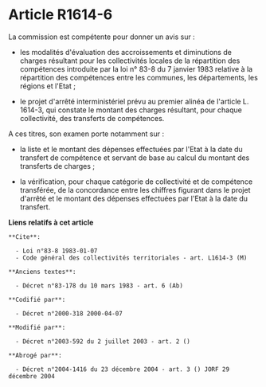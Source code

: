 # Article R1614-6

La commission est compétente pour donner un avis sur :

- les modalités d'évaluation des accroissements et diminutions de charges résultant pour les collectivités locales de la
répartition des compétences introduite par la loi n° 83-8 du 7 janvier 1983 relative à la répartition des compétences entre
les communes, les départements, les régions et l'Etat ;

- le projet d'arrêté interministériel prévu au premier alinéa de l'article L. 1614-3, qui constate le montant des charges
résultant, pour chaque collectivité, des transferts de compétences.

A ces titres, son examen porte notamment sur :

- la liste et le montant des dépenses effectuées par l'Etat à la date du transfert de compétence et servant de base au calcul
du montant des transferts de charges ;

- la vérification, pour chaque catégorie de collectivité et de compétence transférée, de la concordance entre les chiffres
figurant dans le projet d'arrêté et le montant des dépenses effectuées par l'Etat à la date du transfert.

**Liens relatifs à cet article**

	**Cite**:

	  - Loi n°83-8 1983-01-07
	  - Code général des collectivités territoriales - art. L1614-3 (M)

	**Anciens textes**:

	  - Décret n°83-178 du 10 mars 1983 - art. 6 (Ab)

	**Codifié par**:

	  - Décret n°2000-318 2000-04-07

	**Modifié par**:

	  - Décret n°2003-592 du 2 juillet 2003 - art. 2 ()

	**Abrogé par**:

	  - Décret n°2004-1416 du 23 décembre 2004 - art. 3 () JORF 29 décembre 2004
